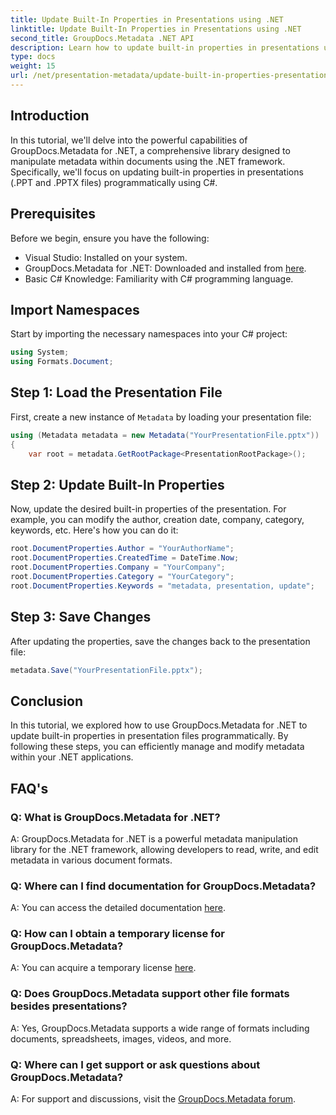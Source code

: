 ```yaml
---
title: Update Built-In Properties in Presentations using .NET
linktitle: Update Built-In Properties in Presentations using .NET
second_title: GroupDocs.Metadata .NET API
description: Learn how to update built-in properties in presentations using .NET with GroupDocs.Metadata, a versatile metadata manipulation library.
type: docs
weight: 15
url: /net/presentation-metadata/update-built-in-properties-presentations/
---
```

## Introduction
In this tutorial, we'll delve into the powerful capabilities of GroupDocs.Metadata for .NET, a comprehensive library designed to manipulate metadata within documents using the .NET framework. Specifically, we'll focus on updating built-in properties in presentations (.PPT and .PPTX files) programmatically using C#.
## Prerequisites
Before we begin, ensure you have the following:
- Visual Studio: Installed on your system.
- GroupDocs.Metadata for .NET: Downloaded and installed from [here](https://releases.groupdocs.com/metadata/net/).
- Basic C# Knowledge: Familiarity with C# programming language.

## Import Namespaces
Start by importing the necessary namespaces into your C# project:
```csharp
using System;
using Formats.Document;
```
## Step 1: Load the Presentation File
First, create a new instance of `Metadata` by loading your presentation file:
```csharp
using (Metadata metadata = new Metadata("YourPresentationFile.pptx"))
{
    var root = metadata.GetRootPackage<PresentationRootPackage>();
```
## Step 2: Update Built-In Properties
Now, update the desired built-in properties of the presentation. For example, you can modify the author, creation date, company, category, keywords, etc. Here's how you can do it:
```csharp
root.DocumentProperties.Author = "YourAuthorName";
root.DocumentProperties.CreatedTime = DateTime.Now;
root.DocumentProperties.Company = "YourCompany";
root.DocumentProperties.Category = "YourCategory";
root.DocumentProperties.Keywords = "metadata, presentation, update";
```
## Step 3: Save Changes
After updating the properties, save the changes back to the presentation file:
```csharp
metadata.Save("YourPresentationFile.pptx");
```

## Conclusion
In this tutorial, we explored how to use GroupDocs.Metadata for .NET to update built-in properties in presentation files programmatically. By following these steps, you can efficiently manage and modify metadata within your .NET applications.

## FAQ's
### Q: What is GroupDocs.Metadata for .NET?
A: GroupDocs.Metadata for .NET is a powerful metadata manipulation library for the .NET framework, allowing developers to read, write, and edit metadata in various document formats.
### Q: Where can I find documentation for GroupDocs.Metadata?
A: You can access the detailed documentation [here](https://reference.groupdocs.com/metadata/net/).
### Q: How can I obtain a temporary license for GroupDocs.Metadata?
A: You can acquire a temporary license [here](https://purchase.groupdocs.com/temporary-license/).
### Q: Does GroupDocs.Metadata support other file formats besides presentations?
A: Yes, GroupDocs.Metadata supports a wide range of formats including documents, spreadsheets, images, videos, and more.
### Q: Where can I get support or ask questions about GroupDocs.Metadata?
A: For support and discussions, visit the [GroupDocs.Metadata forum](https://forum.groupdocs.com/c/metadata/14).
